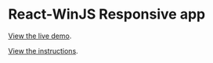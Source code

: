 React-WinJS Responsive app
============

[View the live demo](http://jayrenn.github.io/react-winjs-demo/).

[View the instructions](https://github.com/jayrenn/react-winjs-demo/wiki/Instructions).
